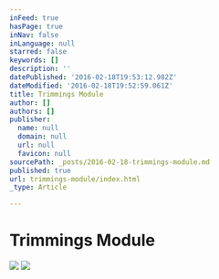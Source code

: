 ```yaml
---
inFeed: true
hasPage: true
inNav: false
inLanguage: null
starred: false
keywords: []
description: ''
datePublished: '2016-02-18T19:53:12.982Z'
dateModified: '2016-02-18T19:52:59.061Z'
title: Trimmings Module
author: []
authors: []
publisher:
  name: null
  domain: null
  url: null
  favicon: null
sourcePath: _posts/2016-02-18-trimmings-module.md
published: true
url: trimmings-module/index.html
_type: Article

---
```

# Trimmings Module
![](https://the-grid-user-content.s3-us-west-2.amazonaws.com/38abddaf-6e6b-42a1-8540-cc6e2b1e9c0d.jpg)
![](https://the-grid-user-content.s3-us-west-2.amazonaws.com/c4fa8b58-4c7e-47c6-8b4c-1cf0537f47f9.jpg)